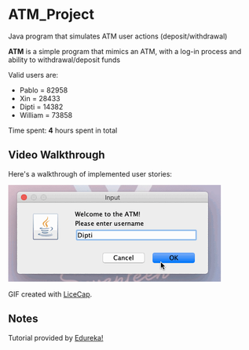 # ATM_Project
Java program that simulates ATM user actions (deposit/withdrawal)

**ATM** is a simple program that mimics an ATM, with a log-in process and ability to withdrawal/deposit funds

Valid users are:
  * Pablo = 82958
  * Xin = 28433
  * Dipti = 14382
  * William = 73858

Time spent: **4** hours spent in total

## Video Walkthrough

Here's a walkthrough of implemented user stories:

<img src='ATMWalkthrough.gif' title='ATM Walkthrough' width='' alt='ATM Walkthrough' />

GIF created with [LiceCap](http://www.cockos.com/licecap/).

## Notes
Tutorial provided by [Edureka!](https://www.youtube.com/watch?v=WsUuqlTgBK0&t=364s&ab_channel=edureka%21)
